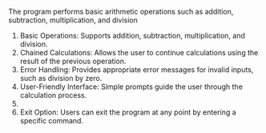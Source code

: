  The program performs basic arithmetic operations such as addition, subtraction, multiplication, and division
1. Basic Operations: Supports addition, subtraction, multiplication, and division.
2. Chained Calculations: Allows the user to continue calculations using the result of the previous operation.
3. Error Handling: Provides appropriate error messages for invalid inputs, such as division by zero.
4. User-Friendly Interface: Simple prompts guide the user through the calculation process.
5.
6. Exit Option: Users can exit the program at any point by entering a specific command.
